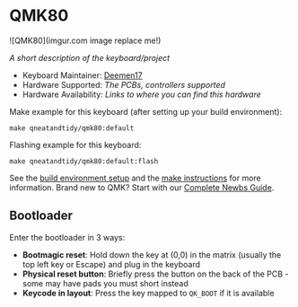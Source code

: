 # QMK80

![QMK80](imgur.com image replace me!)

*A short description of the keyboard/project*

* Keyboard Maintainer: [Deemen17](https://github.com/Deemen17)
* Hardware Supported: *The PCBs, controllers supported*
* Hardware Availability: *Links to where you can find this hardware*

Make example for this keyboard (after setting up your build environment):

    make qneatandtidy/qmk80:default

Flashing example for this keyboard:

    make qneatandtidy/qmk80:default:flash

See the [build environment setup](https://docs.qmk.fm/#/getting_started_build_tools) and the [make instructions](https://docs.qmk.fm/#/getting_started_make_guide) for more information. Brand new to QMK? Start with our [Complete Newbs Guide](https://docs.qmk.fm/#/newbs).

## Bootloader

Enter the bootloader in 3 ways:

* **Bootmagic reset**: Hold down the key at (0,0) in the matrix (usually the top left key or Escape) and plug in the keyboard
* **Physical reset button**: Briefly press the button on the back of the PCB - some may have pads you must short instead
* **Keycode in layout**: Press the key mapped to `QK_BOOT` if it is available

